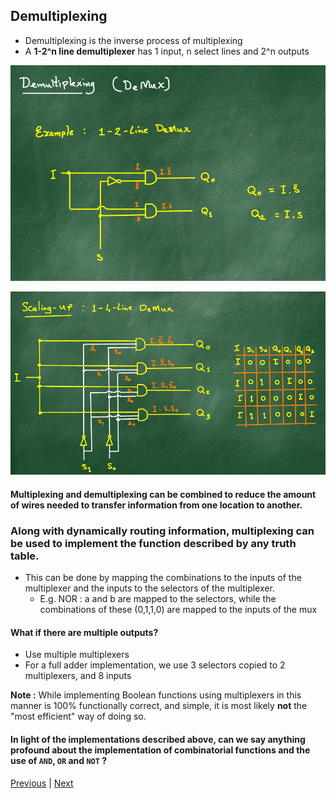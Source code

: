 ## Demultiplexing
- Demultiplexing is the inverse process of multiplexing
- A **1-2^n line demultiplexer** has 1 input, n select lines and 2^n outputs

![1_2_DeMux](img/1_2_DeMux.png)

![1_4_DeMux](img/1_4_DeMux.png)

#### Multiplexing and demultiplexing can be combined to reduce the amount of wires needed to transfer information from one location to another.

 ### Along with dynamically routing information, multiplexing can be used to implement the function described by any truth table.
 - This can be done by mapping the combinations to the inputs of the multiplexer and the inputs to the selectors of the multiplexer.
    - E.g. NOR : a and b are mapped to the selectors, while the combinations of these (0,1,1,0) are mapped to the inputs of the mux

#### What if there are multiple outputs?
- Use multiple multiplexers
- For a full adder implementation, we use 3 selectors copied to 2 multiplexers, and 8 inputs

**Note :** While implementing Boolean functions using multiplexers in this manner is 100% functionally correct, and simple, it is most likely **not** the "most efficient" way of doing so.

#### In light of the implementations described above, can we say anything profound about the implementation of combinatorial functions and the use of `AND`, `OR` and `NOT` ?

[Previous](10_2_20.md) | [Next](17_2_20.md)